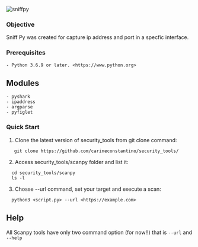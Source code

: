 ![sniffpy](https://user-images.githubusercontent.com/53983340/80156123-866cf700-8599-11ea-9dbd-a3236a50e380.jpg)

### Objective

Sniff Py was created for capture ip address and port in a specfic interface. 

### Prerequisites

```
- Python 3.6.9 or later. <https://www.python.org>
```
 
 ## Modules

```
- pyshark
- ipaddress
- argparse
- pyfiglet
```

### Quick Start

1. Clone the latest version of security_tools from git clone command:

 ```
    git clone https://github.com/carineconstantino/security_tools/
 ```
    
 2. Access security_tools/scanpy folder and list it:
 
 ```
   cd security_tools/scanpy
   ls -l 
 ```
 
 3. Chosse --url command, set your target and execute a scan: 
 
 ```
   python3 <script.py> --url <https://example.com>  
 ```
 
 ## Help
 
All Scanpy tools have only two command option (for now!!) that is `--url` and `--help`  


